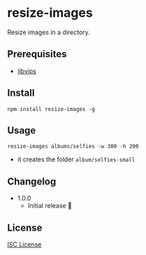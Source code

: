 # resize-images

Resize images in a directory.

## Prerequisites

* [libvips](https://github.com/jcupitt/libvips)

## Install

    npm install resize-images -g

## Usage

    resize-images albums/selfies -w 300 -h 200

* it creates the folder `album/selfies-small`

## Changelog

* 1.0.0 
    * Initial release :tada:

## License

[ISC License](http://opensource.org/licenses/ISC)
